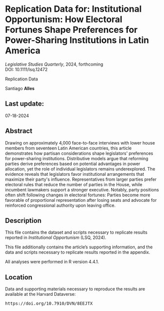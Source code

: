 Replication Data for: Institutional Opportunism: How Electoral Fortunes Shape Preferences for Power-Sharing Institutions in Latin America
==============================================
<p><i>Legislative Studies Quarterly</i>, 2024, forthcoming</br >
DOI: 10.1111/lsq.12472

Replication Data

Santiago <b>Alles</b></br >

Last update:
------------------
07-18-2024

Abstract
-----------
Drawing on approximately 4,000 face-to-face interviews with lower house members from seventeen Latin American countries, this article demonstrates how partisan considerations shape legislators' preferences for power-sharing institutions. Distributive models argue that reforming parties derive preferences based on potential advantages in power allocation, yet the role of individual legislators remains underexplored. The evidence reveals that legislators favor institutional arrangements that maximize their party's influence. Representatives from larger parties prefer electoral rules that reduce the number of parties in the House, while incumbent lawmakers support a stronger executive. Notably, party positions often shift following changes in electoral fortunes: Parties become more favorable of proportional representation after losing seats and advocate for reinforced congressional authority upon leaving office.

Description
-----------
This file contains the dataset and scripts necessary to replicate results reported in <i>Institutional Opportunism</i> (LSQ, 2024).

This file additionally contains the article’s supporting information, and the data and scripts necessary to replicate results reported in the appendix.

All analyses were performed in R version 4.4.1.

Location
-----------
Data and supporting materials necessary to reproduce the results are available at the Harvard Dataverse:
<pre>https://doi.org/10.7910/DVN/8EEJTX</pre>

